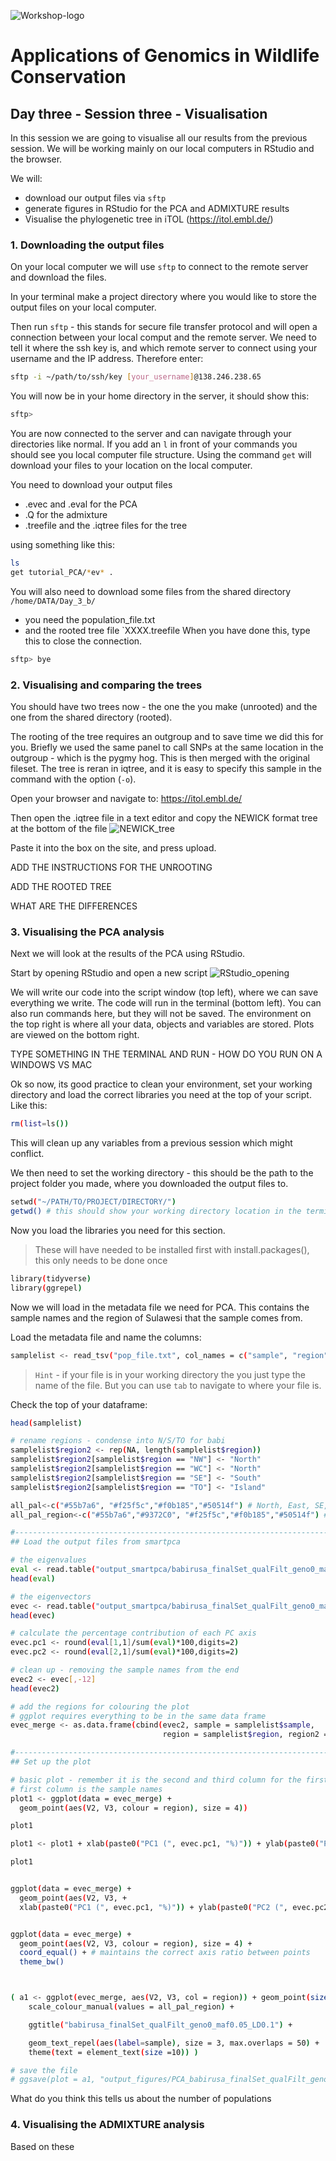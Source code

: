 ![Workshop-logo](../IM/LOGO_new.png)
# Applications of Genomics in Wildlife Conservation

## Day three - Session three - Visualisation 
In this session we are going to visualise all our results from the previous session. We will be working mainly on our local computers in RStudio and the browser.

We will:
- download our output files via `sftp`
- generate figures in RStudio for the PCA and ADMIXTURE results
- Visualise the phylogenetic tree in iTOL (https://itol.embl.de/) 

### 1. Downloading the output files 
On your local computer we will use `sftp` to connect to the remote server and download the files.

In your terminal make a project directory where you would like to store the output files on your local computer. 

Then run `sftp` - this stands for secure file transfer protocol and will open a connection between your local comput and the remote server. 
We need to tell it where the ssh key is, and which remote server to connect using your username and the IP address. Therefore enter: 
```sh
sftp -i ~/path/to/ssh/key [your_username]@138.246.238.65
```
You will now be in your home directory in the server, it should show this: 
```sh
sftp>
```

You are now connected to the server and can navigate through your directories like normal. 
If you add an `l` in front of your commands you should see you local computer file structure. Using the command `get` will download your files to your location on the local computer. 

You need to download your output files

- .evec and .eval for the PCA
- .Q for the admixture
- .treefile and the .iqtree files for the tree
  
using something like this:
```sh
ls
get tutorial_PCA/*ev* .
```

You will also need to download some files from the shared directory `/home/DATA/Day_3_b/`
- you need the population_file.txt
- and the rooted tree file `XXXX.treefile
When you have done this, type this to close the connection.

```sh
sftp> bye
```

### 2. Visualising and comparing the trees
You should have two trees now - the one the you make (unrooted) and the one from the shared directory (rooted).

The rooting of the tree requires an outgroup and to save time we did this for you. Briefly we used the same panel to call SNPs at the same location in the outgroup - which is the pygmy hog. This is then merged with the original fileset. The tree is reran in iqtree, and it is easy to specify this sample in the command with the option (`-o`).

Open your browser and navigate to: https://itol.embl.de/

Then open the .iqtree file in a text editor and copy the NEWICK format tree at the bottom of the file 
![NEWICK_tree](../IM/NEWICK_tree.png)

Paste it into the box on the site, and press upload. 

ADD THE INSTRUCTIONS FOR THE UNROOTING

ADD THE ROOTED TREE

WHAT ARE THE DIFFERENCES

### 3. Visualising the PCA analysis
Next we will look at the results of the PCA using RStudio.

Start by opening RStudio and open a new script
![RStudio_opening](../IM/RStudio_opening.png)

We will write our code into the script window (top left), where we can save everything we write. 
The code will run in the terminal (bottom left). You can also run commands here, but they will not be saved.
The environment on the top right is where all your data, objects and variables are stored. 
Plots are viewed on the bottom right. 

TYPE SOMETHING IN THE TERMINAL AND RUN - HOW DO YOU RUN ON A WINDOWS VS MAC

Ok so now, its good practice to clean your environment, set your working directory and load the correct libraries you need at the top of your script. Like this: 

```sh
rm(list=ls()) 
```
This will clean up any variables from a previous session which might conflict. 

We then need to set the working directory - this should be the path to the project folder you made, where you downloaded the output files to. 

```sh
setwd("~/PATH/TO/PROJECT/DIRECTORY/")
getwd() # this should show your working directory location in the terminal
```

Now you load the libraries you need for this section.
> These will have needed to be installed first with install.packages(), this only needs to be done once

```sh
library(tidyverse)
library(ggrepel)
```

Now we will load in the metadata file we need for PCA. This contains the sample names and the region of Sulawesi that the sample comes from. 

Load the metadata file and name the columns:
```sh
samplelist <- read_tsv("pop_file.txt", col_names = c("sample", "region"))
```
> `Hint` - if your file is in your working directory the you just type the name of the file. But you can use `tab` to navigate to where your file is. 

Check the top of your dataframe:
```sh
head(samplelist)
```


```sh
# rename regions - condense into N/S/TO for babi
samplelist$region2 <- rep(NA, length(samplelist$region))
samplelist$region2[samplelist$region == "NW"] <- "North"
samplelist$region2[samplelist$region == "WC"] <- "North"
samplelist$region2[samplelist$region == "SE"] <- "South"
samplelist$region2[samplelist$region == "TO"] <- "Island"

all_pal<-c("#55b7a6", "#f25f5c","#f0b185","#50514f") # North, East, SE, Buton/Togian, other
all_pal_region<-c("#55b7a6","#9372C0", "#f25f5c","#f0b185","#50514f") # splits

#---------------------------------------------------------------------------------------------------------
## Load the output files from smartpca

# the eigenvalues
eval <- read.table("output_smartpca/babirusa_finalSet_qualFilt_geno0_maf0.05_LD0.1_sort_newNames.eval")
head(eval)

# the eigenvectors 
evec <- read.table("output_smartpca/babirusa_finalSet_qualFilt_geno0_maf0.05_LD0.1_sort_newNames.evec")
head(evec)

# calculate the percentage contribution of each PC axis
evec.pc1 <- round(eval[1,1]/sum(eval)*100,digits=2)
evec.pc2 <- round(eval[2,1]/sum(eval)*100,digits=2)

# clean up - removing the sample names from the end
evec2 <- evec[,-12]
head(evec2)

# add the regions for colouring the plot 
# ggplot requires everything to be in the same data frame 
evec_merge <- as.data.frame(cbind(evec2, sample = samplelist$sample, 
                                  region = samplelist$region, region2 = samplelist$region2))

#---------------------------------------------------------------------------------------------------------
## Set up the plot

# basic plot - remember it is the second and third column for the first and second PC 
# first column is the sample names
plot1 <- ggplot(data = evec_merge) + 
  geom_point(aes(V2, V3, colour = region), size = 4))

plot1

plot1 <- plot1 + xlab(paste0("PC1 (", evec.pc1, "%)")) + ylab(paste0("PC2 (", evec.pc2, "%)")) 

plot1


ggplot(data = evec_merge) + 
  geom_point(aes(V2, V3, +
  xlab(paste0("PC1 (", evec.pc1, "%)")) + ylab(paste0("PC2 (", evec.pc2, "%)")) 


ggplot(data = evec_merge) + 
  geom_point(aes(V2, V3, colour = region), size = 4) + 
  coord_equal() + # maintains the correct axis ratio between points
  theme_bw()



( a1 <- ggplot(evec_merge, aes(V2, V3, col = region)) + geom_point(size = 3) + 
    scale_colour_manual(values = all_pal_region) +

    ggtitle("babirusa_finalSet_qualFilt_geno0_maf0.05_LD0.1") +

    geom_text_repel(aes(label=sample), size = 3, max.overlaps = 50) +
    theme(text = element_text(size =10)) ) 

# save the file
# ggsave(plot = a1, "output_figures/PCA_babirusa_finalSet_qualFilt_geno0_maf0.05_LD0.1.pdf")
```


What do you think this tells us about the number of populations

### 4. Visualising the ADMIXTURE analysis
Based on these 










